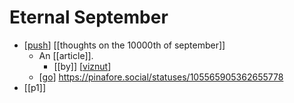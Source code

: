 # Eternal September

- [[push]] [[thoughts on the 10000th of september]]
  - An [[article]].
    - [[by]] [[viznut]]
  - [[go]] https://pinafore.social/statuses/105565905362655778
- [[p1]]

[//begin]: # "Autogenerated link references for markdown compatibility"
[push]: push "Push"
[viznut]: viznut "Viznut"
[go]: go "Go"
[//end]: # "Autogenerated link references"